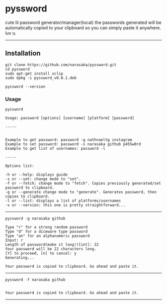 pyssword
========
cute lil password generator/manager(local)
the passwords generated will be automatically copied to your clipboard so you can simply paste it anywhere.
luv u.
- - - -


## Installation ##
    
    git clone https://github.com/narasaka/pyssword.git
    cd pyssword
    sudo apt-get install xclip
    sudo dpkg -i pyssword_v0.0.1.deb
    
    pyssword --version
    
### Usage ###
    
    pyssword
    
    Usage: password [options] [username] [platform] [password]

    -----

    
    Example to get password: password -g nathnaeltg instagram
    Example to set password: password -s narasaka github p455w0rd
    Example to get list of usernames: password -l

    -----

    Options list:

    -h or --help: displays guide
    -s or --set: change mode to "set".
    -f or --fetch: change mode to "fetch". Copies previously generated/set password to clipboard.
    -g or --generate change mode to "generate". Generates password, then copies to clipboard.
    -l or --list: displays a list of platforms/usernames
    -v or --version: this one is pretty straightforward...

- - - -
    
    pyssword -g narasaka github
    
    Type "r" for a strong random password
    Type "d" for a diceware type password
    Type "an" for an alphanumeric password
    Input: r
    Length of password(make it long!)[int]: 22
    Your password will be 22 characters long.
    [Y] to proceed, [n] to cancel: y
    Generating...

    Your password is copied to clipboard. Go ahead and paste it.

- - - -
    
    pyssword -f narasaka github
    
    
    Your password is copied to clipboard. Go ahead and paste it.

- - - -
    
